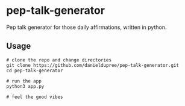 # pep-talk-generator
Pep talk generator for those daily affirmations, written in python.

## Usage

```
# clone the repo and change directories
git clone https://github.com/danieldupree/pep-talk-generator.git
cd pep-talk-generator

# run the app
python3 app.py

# feel the good vibes
```